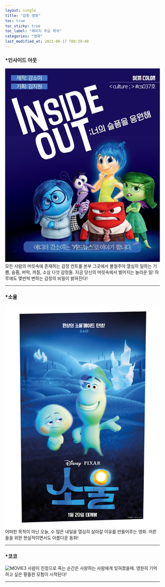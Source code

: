 ```yaml
---
layout: single
title: "감동 영화"
toc: true
toc_sticky: true
toc_label: "페이지 주요 목차"
categories: "영화"
last_modified_at: 2021-06-17 T09:39:40 
---
```


### *인사이드 아웃
![MOVIE1](/assets/image1/인아.jpg)
모든 사람의 머릿속에 존재하는 감정 컨트롤 본부 그곳에서 불철주야 열심히 일하는 기쁨, 슬픔, 버럭, 까칠, 소심 다섯 감정들. 지금 당신의 머릿속에서 벌어지는 놀라운 일! 하루에도 몇번씩 변하는 감정의 비밀이 밝혀진다!

---

### *소울
![MOVIE2](/assets/image1/소울.jpg)
어떠한 목적이 아닌 오늘, 수 많은 내일을 열심히 살아갈 이유를 만들어주는 영화. 어른들을 위한 현실적이면서도 아름다운 동화!

---

### *코코
![MOVIE3](/assets/image1/코코.jpg)
사람이 진정으로 죽는 순간은 사랑하는 사람에게 잊혀졌을때. 영원히 기억하고 싶은 황홀한 모험이 시작된다!

---
